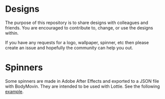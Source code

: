 # Designs
The purpose of this repository is to share designs with colleagues and friends. 
You are encouraged to contribute to, change, or use the designs within.

If you have any requests for a logo, wallpaper, spinner, etc then please create an issue and hopefully the community can help you out.

# Spinners
Some spinners are made in Adobe After Effects and exported to a JSON file with BodyMovin. They are intended to be used with Lottie.
See the following [example](https://github.com/DuartBreedt/lottie-demo).
